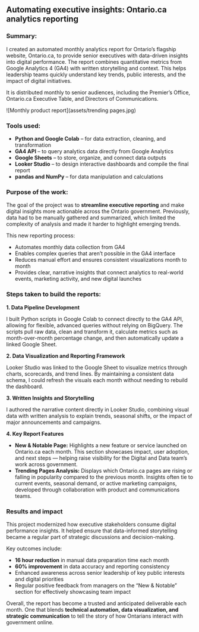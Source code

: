 ## Automating executive insights: Ontario.ca analytics reporting

### Summary:

I created an automated monthly analytics report for Ontario’s flagship website, Ontario.ca, to provide senior executives with data-driven insights into digital performance. The report combines quantitative metrics from Google Analytics 4 (GA4) with written storytelling and context. This helps leadership teams quickly understand key trends, public interests, and the impact of digital initiatives.

It is distributed monthly to senior audiences, including the Premier’s Office, Ontario.ca Executive Table, and Directors of Communications.

![Monthly product report](assets/trending pages.jpg)

### Tools used:

- **Python and Google Colab** – for data extraction, cleaning, and transformation
- **GA4 API** – to query analytics data directly from Google Analytics
- **Google Sheets** – to store, organize, and connect data outputs
- **Looker Studio** – to design interactive dashboards and compile the final report
- **pandas and NumPy** – for data manipulation and calculations

### Purpose of the work:

The goal of the project was to **streamline executive reporting** and make digital insights more actionable across the Ontario government. Previously, data had to be manually gathered and summarized, which limited the complexity of analysis and made it harder to highlight emerging trends.

This new reporting process:
- Automates monthly data collection from GA4
- Enables complex queries that aren’t possible in the GA4 interface
- Reduces manual effort and ensures consistent visualizations month to month
- Provides clear, narrative insights that connect analytics to real-world events, marketing activity, and new digital launches

### Steps taken to build the reports:

**1. Data Pipeline Development**

I built Python scripts in Google Colab to connect directly to the GA4 API, allowing for flexible, advanced queries without relying on BigQuery. The scripts pull raw data, clean and transform it, calculate metrics such as month-over-month percentage change, and then automatically update a linked Google Sheet.

**2. Data Visualization and Reporting Framework**

Looker Studio was linked to the Google Sheet to visualize metrics through charts, scorecards, and trend lines. By maintaining a consistent data schema, I could refresh the visuals each month without needing to rebuild the dashboard.

**3. Written Insights and Storytelling**

I authored the narrative content directly in Looker Studio, combining visual data with written analysis to explain trends, seasonal shifts, or the impact of major announcements and campaigns.

**4. Key Report Features**

- **New & Notable Page:** Highlights a new feature or service launched on Ontario.ca each month. This section showcases impact, user adoption, and next steps — helping raise visibility for the Digital and Data team’s work across government.
- **Trending Pages Analysis:** Displays which Ontario.ca pages are rising or falling in popularity compared to the previous month. Insights often tie to current events, seasonal demand, or active marketing campaigns, developed through collaboration with product and communications teams.

### Results and impact

This project modernized how executive stakeholders consume digital performance insights. It helped ensure that data-informed storytelling became a regular part of strategic discussions and decision-making.

Key outcomes include:
- **16 hour reduction** in manual data preparation time each month
- **60% improvement** in data accuracy and reporting consistency
- Enhanced awareness across senior leadership of key public interests and digital priorities
- Regular positive feedback from managers on the “New & Notable” section for effectively showcasing team impact

Overall, the report has become a trusted and anticipated deliverable each month. One that blends **technical automation, data visualization, and strategic communication** to tell the story of how Ontarians interact with government online.
